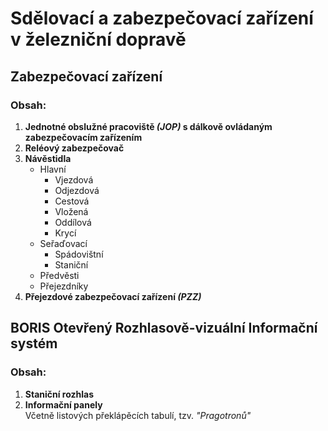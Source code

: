 # Sdělovací a zabezpečovací zařízení v železniční dopravě

## Zabezpečovací zařízení

### Obsah:

1. **Jednotné obslužné pracoviště  _(JOP)_ s dálkově ovládaným zabezpečovacím zařízením**
2. **Reléový zabezpečovač**
3. **Návěstidla**
    - Hlavní
      - Vjezdová
      - Odjezdová
      - Cestová
      - Vložená
      - Oddílová
      - Krycí
    - Seřaďovací
      - Spádovištní
      - Staniční
    - Předvěsti
    - Přejezdníky
4. **Přejezdové zabezpečovací zařízení _(PZZ)_**

## BORIS Otevřený Rozhlasově-vizuální Informační systém

### Obsah:

1. **Staniční rozhlas**
2. **Informační panely**  
 Včetně listových překlápěcích tabulí, tzv. _"Pragotronů"_
